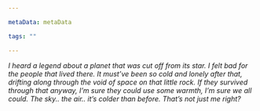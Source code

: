 ```yaml
---

metaData: metaData

tags: ""

---
```


*I heard a legend about a planet that was cut off from its star. I felt bad for the people that lived there. It must’ve been so cold and lonely after that, drifting along through the void of space on that little rock. If they survived through that anyway, I’m sure they could use some warmth, I’m sure we all could. The sky.. the air.. it’s colder than before. That’s not just me right?*